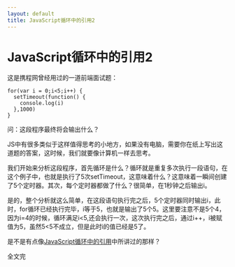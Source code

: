 ```yaml
---
layout: default
title: JavaScript循环中的引用2
---
```

JavaScript循环中的引用2
===============

这是携程网曾经用过的一道前端面试题：

    for(var i = 0;i<5;i++) {
      setTimeout(function() {
        console.log(i)
      },1000)
    }

问：这段程序最终将会输出什么？

JS中有很多类似于这样值得思考的小地方，如果没有电脑，需要你在纸上写出这道题的答案，这时候，我们就要像计算机一样去思考。

我们开始来分析这段程序，首先循环是什么？循环就是重复多次执行一段语句，在这个例子中，也就是执行了5次setTimeout，这意味着什么？这意味着一瞬间创建了5个定时器。其次，每个定时器都做了什么？很简单，在1秒钟之后输出i。

是的，整个分析就这么简单，在这段语句执行完之后，5个定时器同时输出i，此时，for循环已经执行完毕，i等于5，也就是输出了5个5。这里要注意不是5个4，因为i=4的时候，循环满足i<5,还会执行一次，这次执行完之后，通过i++，i被赋值为5，虽然5<5不成立，但是此时i的值已经是5了。

是不是有点像[JavaScript循环中的引用](http://koujiaoya.com/2012/09/01/secret_of_JavaScript.html)中所讲过的那样？

全文完